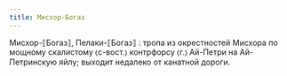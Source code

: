 ```yaml
---
title: Мисхор-Богаз
---
```


Мисхор-⟦Богаз⟧, Пелаки-⟦Богаз⟧
: тропа из окрестностей Мисхора по мощному скалистому ⦅с-вост.⦆ контрфорсу ⦅г.⦆ Ай-Петри на Ай-Петринскую яйлу; выходит недалеко от канатной дороги.
